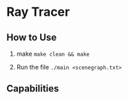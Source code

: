 # Ray Tracer

## How to Use

1. make
   `make clean && make`

2. Run the file
   `./main <scenegraph.txt>`

## Capabilities
